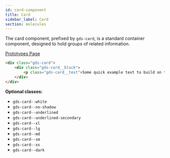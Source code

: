 ```yaml
---
id: card-component
title: Card
sidebar_label: Card
section: molecules
---
```


The card component, prefixed by `gds-card`, is a standard container component, designed to hold groups of related information.

<p style="margin-bottom: 0.8em">
    <a href="https://ds.gumgum.com/stable/index.html#gds-card" target="_blank">Prototypes Page</a>
</p>

```html
<div class="gds-card">
    <div class="gds-card__block">
        <p class="gds-card__text">Some quick example text to build on the card title and make up the bulk of the card's content.</p>
    </div>
</div>
```

__Optional classes:__

- `gds-card--white`
- `gds-card--no-shadow`
- `gds-card--underlined`
- `gds-card--underlined-secondary`
- `gds-card--xl`
- `gds-card--lg`
- `gds-card--md`
- `gds-card--sm`
- `gds-card--xs`
- `gds-card--dark`
